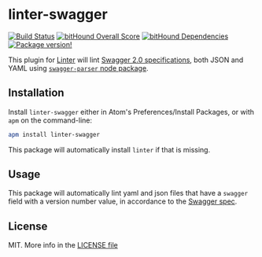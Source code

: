 # linter-swagger

[![Build Status](https://travis-ci.org/AtomLinter/linter-swagger.svg?branch=master)](https://travis-ci.org/AtomLinter/linter-swagger)
[![bitHound Overall Score](https://www.bithound.io/github/AtomLinter/linter-swagger/badges/score.svg)](https://www.bithound.io/github/AtomLinter/linter-swagger)
[![bitHound Dependencies](https://www.bithound.io/github/AtomLinter/linter-swagger/badges/dependencies.svg)](https://www.bithound.io/github/AtomLinter/linter-swagger/master/dependencies/npm)
[![Package version!](https://img.shields.io/apm/v/linter-swagger.svg?style=flat)](https://atom.io/packages/linter-swagger)

This plugin for [Linter][linter] will lint
[Swagger 2.0 specifications][swagger], both JSON and YAML using
[`swagger-parser` node package][swagger-parser].

## Installation

Install `linter-swagger` either in Atom's Preferences/Install Packages, or with
`apm` on the command-line:

```sh
apm install linter-swagger
```

This package will automatically install `linter` if that is missing.

## Usage

This package will automatically lint yaml and json files that have a `swagger` field with a version number value, in accordance to the [Swagger spec](http://swagger.io/specification/).

## License

MIT. More info in the [LICENSE file](./LICENSE.md)

[linter]: https://github.com/AtomLinter/Linter "Linter Atom Package"
[swagger]: http://swagger.io/ "Swagger Main Site"
[swagger-parser]: https://www.npmjs.com/package/swagger-parser "Swagger Parser NPM Page"
